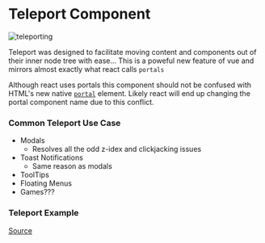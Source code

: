 # Teleport Component

![teleporting](https://bcw.blob.core.windows.net/public/downloads/7800874194844651)

Teleport was designed to facilitate moving content and components out of their inner node tree with ease... This is a poweful new feature of vue and mirrors almost exactly what react calls `portals` 

Although react uses portals this component should not be confused with HTML's new native [`portal`](https://web.dev/hands-on-portals/) element. Likely react will end up changing the portal component name due to this conflict.

### Common Teleport Use Case
- Modals
  - Resolves all the odd z-idex and clickjacking issues
- Toast Notifications
  - Same reason as modals
- ToolTips
- Floating Menus
- Games???

### Teleport Example
[Source](https://github.com/codeworksacademy/v3-demos/blob/main/src/pages/PortalsDemo.vue)
